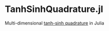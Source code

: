 # TanhSinhQuadrature.jl

Multi-dimensional [tanh-sinh
quadrature](https://en.wikipedia.org/wiki/Tanh-sinh_quadrature) in
Julia
